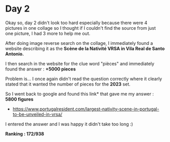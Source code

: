 # Day 2

Okay so, day 2 didn't look too hard especially because there were 4 pictures in one collage so I thought if I couldn't find the source from just one picture, I had 3 more to help me out.

After doing image reverse search on the collage, I immediately found a website describing it as the **Scène de la Nativité VRSA in Vila Real de Santo Antonio.**

I then search in the website for the clue word "pièces" and immediately found the answer : **+5000 pieces** 

Problem is... I once again didn't read the question correctly where it clearly stated that it wanted the number of pieces for the **2023** set.

So I went back to google and found this link* that gave me my answer : **5800 figures**

* https://www.portugalresident.com/largest-nativity-scene-in-portugal-to-be-unveiled-in-vrsa/ 

I entered the answer and I was happy it didn't take too long :)

**Ranking : 172/938**